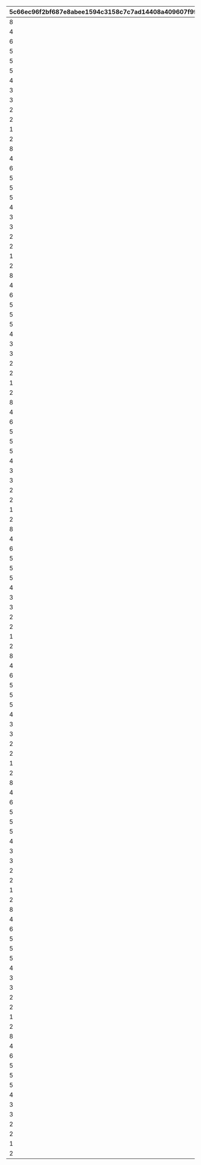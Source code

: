 |5c66ec96f2bf687e8abee1594c3158c7c7ad14408a409607f9f0df70a437bdef|2275eee719bd353fc76bf5f83b0fc97f78b250a87afe8047642bf82475a7131a|8c323c46a747a5bf1fde8c310dd02ca6809f1ec7c3d310f8fc1f426cf7ff3595|dd12758354f5579408520405ebd36c5a2cded4442dacd0367205bc379a493882|bfff01572ffd8def5edc46e39bc3d61ecaafeb3445e4e982986c676dc72b60bb|5b30a43faad8ad8311e20c188bc54adc5fc661514ce981f293c2a9b8430be00e|fbaa392a4fe8a60bfcb3cde6598da8b21e56cc1de2a8a55afd44e79817b69050|ade4b530217004b25900f4e22e59034b2644199ad5a0762883ab44b487429af8|624990cf10b5a90be4f2dd7ebe9df606e6229c5b0a008ac2651ab17026dbbeb2|
| --- | --- | --- | --- | --- | --- | --- | --- | --- |
|8|1|53003|-1|6|5|22|10001|7|
|4|1|53002|-1|6|5|22|10002|7|
|6|1|53003|5|5|4|22|10101|6|
|5|1|53002|5|5|4|22|10102|6|
|5|1|53003|4|4|3|22|10201|5|
|5|1|53002|4|4|3|22|10202|5|
|4|1|53003|3|3|3|22|10301|4|
|3|1|53002|3|3|3|22|10302|4|
|3|1|53003|2|2|2|22|10401|3|
|2|1|53002|2|2|2|22|10402|3|
|2|1|53003|1|1|1|22|10501|2|
|1|1|53002|1|1|1|22|10502|2|
|2|1|53002|0|0|1|22|10601|1|
|8|2|53003|-1|6|5|22|10701|7|
|4|2|53002|-1|6|5|22|10702|7|
|6|2|53003|5|5|4|22|10801|6|
|5|2|53002|5|5|4|22|10802|6|
|5|2|53003|4|4|3|22|10901|5|
|5|2|53002|4|4|3|22|10902|5|
|4|2|53003|3|3|3|22|11001|4|
|3|2|53002|3|3|3|22|11002|4|
|3|2|53003|2|2|2|22|11101|3|
|2|2|53002|2|2|2|22|11102|3|
|2|2|53003|1|1|1|22|11201|2|
|1|2|53002|1|1|1|22|11202|2|
|2|2|53002|0|0|1|22|11301|1|
|8|3|53003|-1|6|5|22|11401|7|
|4|3|53002|-1|6|5|22|11402|7|
|6|3|53003|5|5|4|22|11501|6|
|5|3|53002|5|5|4|22|11502|6|
|5|3|53003|4|4|3|22|11601|5|
|5|3|53002|4|4|3|22|11602|5|
|4|3|53003|3|3|3|22|11701|4|
|3|3|53002|3|3|3|22|11702|4|
|3|3|53003|2|2|2|22|11801|3|
|2|3|53002|2|2|2|22|11802|3|
|2|3|53003|1|1|1|22|11901|2|
|1|3|53002|1|1|1|22|11902|2|
|2|3|53002|0|0|1|22|12001|1|
|8|4|53003|-1|6|5|22|12101|7|
|4|4|53002|-1|6|5|22|12102|7|
|6|4|53003|5|5|4|22|12201|6|
|5|4|53002|5|5|4|22|12202|6|
|5|4|53003|4|4|3|22|12301|5|
|5|4|53002|4|4|3|22|12302|5|
|4|4|53003|3|3|3|22|12401|4|
|3|4|53002|3|3|3|22|12402|4|
|3|4|53003|2|2|2|22|12501|3|
|2|4|53002|2|2|2|22|12502|3|
|2|4|53003|1|1|1|22|12601|2|
|1|4|53002|1|1|1|22|12602|2|
|2|4|53002|0|0|1|22|12701|1|
|8|5|53003|-1|6|5|22|12801|7|
|4|5|53002|-1|6|5|22|12802|7|
|6|5|53003|5|5|4|22|12901|6|
|5|5|53002|5|5|4|22|12902|6|
|5|5|53003|4|4|3|22|13001|5|
|5|5|53002|4|4|3|22|13002|5|
|4|5|53003|3|3|3|22|13101|4|
|3|5|53002|3|3|3|22|13102|4|
|3|5|53003|2|2|2|22|13201|3|
|2|5|53002|2|2|2|22|13202|3|
|2|5|53003|1|1|1|22|13301|2|
|1|5|53002|1|1|1|22|13302|2|
|2|5|53002|0|0|1|22|13401|1|
|8|6|53003|-1|6|5|22|13501|7|
|4|6|53002|-1|6|5|22|13502|7|
|6|6|53003|5|5|4|22|13601|6|
|5|6|53002|5|5|4|22|13702|6|
|5|6|53003|4|4|3|22|13801|5|
|5|6|53002|4|4|3|22|13902|5|
|4|6|53003|3|3|3|22|14001|4|
|3|6|53002|3|3|3|22|14002|4|
|3|6|53003|2|2|2|22|14101|3|
|2|6|53002|2|2|2|22|14102|3|
|2|6|53003|1|1|1|22|14201|2|
|1|6|53002|1|1|1|22|14202|2|
|2|6|53002|0|0|1|22|14301|1|
|8|7|53003|-1|6|5|22|14401|7|
|4|7|53002|-1|6|5|22|14402|7|
|6|7|53003|5|5|4|22|14501|6|
|5|7|53002|5|5|4|22|14502|6|
|5|7|53003|4|4|3|22|14601|5|
|5|7|53002|4|4|3|22|14701|5|
|4|7|53003|3|3|3|22|14801|4|
|3|7|53002|3|3|3|22|14802|4|
|3|7|53003|2|2|2|22|14901|3|
|2|7|53002|2|2|2|22|14902|3|
|2|7|53003|1|1|1|22|15001|2|
|1|7|53002|1|1|1|22|15002|2|
|2|7|53002|0|0|1|22|15101|1|
|8|8|53003|-1|6|5|22|15201|7|
|4|8|53002|-1|6|5|22|15202|7|
|6|8|53003|5|5|4|22|15301|6|
|5|8|53002|5|5|4|22|15302|6|
|5|8|53003|4|4|3|22|15401|5|
|5|8|53002|4|4|3|22|15402|5|
|4|8|53003|3|3|3|22|15501|4|
|3|8|53002|3|3|3|22|15502|4|
|3|8|53003|2|2|2|22|15601|3|
|2|8|53002|2|2|2|22|15602|3|
|2|8|53003|1|1|1|22|15701|2|
|1|8|53002|1|1|1|22|15702|2|
|2|8|53002|0|0|1|22|15901|1|
|8|9|53003|-1|6|5|22|16001|7|
|4|9|53002|-1|6|5|22|16002|7|
|6|9|53003|5|5|4|22|16101|6|
|5|9|53002|5|5|4|22|16102|6|
|5|9|53003|4|4|3|22|16201|5|
|5|9|53002|4|4|3|22|16202|5|
|4|9|53003|3|3|3|22|16301|4|
|3|9|53002|3|3|3|22|16302|4|
|3|9|53003|2|2|2|22|16401|3|
|2|9|53002|2|2|2|22|16402|3|
|2|9|53003|1|1|1|22|16501|2|
|1|9|53002|1|1|1|22|16502|2|
|2|9|53002|0|0|1|22|16601|1|